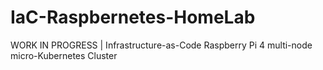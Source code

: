 # IaC-Raspbernetes-HomeLab
WORK IN PROGRESS | Infrastructure-as-Code Raspberry Pi 4 multi-node micro-Kubernetes Cluster 
